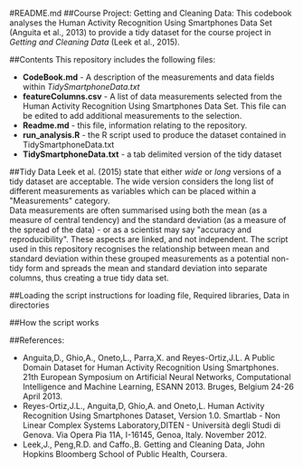 #README.md
##Course Project: Getting and Cleaning Data: 
This codebook analyses the Human Activity Recognition Using Smartphones Data Set (Anguita et al., 2013) to provide a tidy dataset for the course project in *Getting and Cleaning Data* (Leek et al., 2015).

##Contents
This repository includes the following files:
*	**CodeBook.md** - A description of the measurements and data fields within *TidySmartphoneData.txt* 
*	**featureColumns.csv** - A list of data measurements selected from the  Human Activity Recognition Using Smartphones Data Set.  This file can be edited to add additional measurements to the selection.
* **Readme.md** - this file, information relating to the repository.
* **run_analysis.R** - the R script used to produce the dataset contained in TidySmartphoneData.txt
*	**TidySmartphoneData.txt** - a tab delimited version of the tidy dataset

##Tidy Data
Leek et al. (2015) state that either *wide* or *long* versions of a tidy dataset are acceptable.  The wide version considers the long list of different measurements as variables which can be placed within a "Measurements" category.  
Data measurements are often summarised using both the mean (as a measure of central tendency) and the standard deviation (as a measure of the spread of the data) - or as a scientist may say "accuracy and reproducibility".  These aspects are linked, and not independent.
The script used in this repository recognises the relationship between mean and standard deviation within these grouped measurements as a potential non-tidy form and spreads the mean and standard deviation into separate columns, thus creating a true tidy data set.

##Loading the script
instructions for loading file, Required libraries, Data in directories

##How the script works


##References:
* Anguita,D., Ghio,A., Oneto,L., Parra,X. and Reyes-Ortiz,J.L. A Public Domain Dataset for Human Activity Recognition Using Smartphones. 21th European Symposium on Artificial Neural Networks, Computational Intelligence and Machine Learning, ESANN 2013. Bruges, Belgium 24-26 April 2013.
* Reyes-Ortiz,J.L., Anguita,D, Ghio,A. and Oneto,L. Human Activity Recognition Using Smartphones Dataset, Version 1.0. Smartlab - Non Linear Complex Systems Laboratory,DITEN - Università degli Studi di Genova. Via Opera Pia 11A, I-16145, Genoa, Italy. November 2012.
* Leek,J., Peng,R.D. and Caffo.,B. Getting and Cleaning Data, John Hopkins Bloomberg School of Public Health, Coursera.
